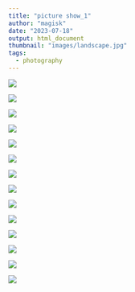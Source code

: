 ```yaml
---
title: "picture show_1"
author: "magisk"
date: "2023-07-18"
output: html_document
thumbnail: "images/landscape.jpg"
tags:
  - photography
---
```


![](/images/Nikon/picture_show1/DSC_1552-3.JPG)

![](/images/Nikon/picture_show1/DSC_1583.JPG)

![](/images/Nikon/picture_show1/DSC_0006-3.JPG)

![](/images/Nikon/picture_show1/DSC_0184-4.JPG)

![](/images/Nikon/picture_show1/DSC_1717.JPG)

![](/images/Nikon/picture_show1/DSC_1672.JPG)

![](/images/Nikon/picture_show1/DSC_1685.JPG)

![](/images/Nikon/picture_show1/DSC_1546-3.JPG)

![](/images/Nikon/picture_show1/DSC_0010.JPG)

![](/images/Nikon/picture_show1/DSC_1676.JPG)

![](/images/Nikon/picture_show1/DSC_1721.JPG)

![](/images/Nikon/picture_show1/DSC_1729.JPG)

![](/images/Nikon/picture_show1/DSC_0402-1.JPG)

![](/images/Nikon/picture_show1/DSC_1600.JPG)
